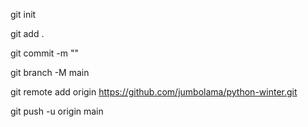 <!-- to init git in the project -->
git init 

<!-- to add files in the git -->
git add .


<!-- to commit code -->
git commit -m "<message>"

<!-- to change defult branch to main -->
git branch -M main

<!-- connect local git with github repo -->
git remote add origin https://github.com/jumbolama/python-winter.git

<!-- to SYNC OR UPLODE BRANCH TO GITHU -->
git push -u origin main